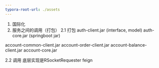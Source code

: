 ```yaml
---
typora-root-url: ./assets
---
```


1. 国际化
2. 服务之间的调用（打包）
2.1 打包
auth-client.jar (interface, model)
auth-core.jar (springboot jar)

account-common-client.jar
account-order-client.jar
account-balance-client.jar
account-core.jar

2.2 调用
底层实现是RSocketRequester
feign